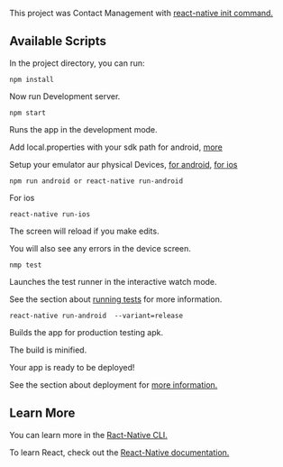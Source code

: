 This project was Contact Management with [react-native init command.](https://reactnative.dev/)

## Available Scripts
In the project directory, you can run:

```
npm install
```
Now run Development server.

```
npm start
```
Runs the app in the development mode.

Add local.properties with your sdk path for android, [more](https://medium.com/codespace69/react-native-run-react-native-got-error-sdk-location-not-found-5ff2116269ec)

Setup your emulator aur physical Devices, [for android](https://reactnative.dev/docs/environment-setup), [for ios](https://reactnative.dev/docs/running-on-simulator-ios)

```
npm run android or react-native run-android
```
For ios

```
react-native run-ios
```
The screen will reload if you make edits.

You will also see any errors in the device screen.

```
nmp test
```
Launches the test runner in the interactive watch mode.

See the section about [running tests](https://reactnative.dev/docs/testing-overview#structuring-tests) for more information.


```````````````````````
react-native run-android  --variant=release 
```````````````````````
Builds the app for production testing apk.

The build is minified.

Your app is ready to be deployed!

See the section about deployment for [more information.](https://reactnative.dev/docs/running-on-device#building-your-app-for-production)


## Learn More

You can learn more in the [Ract-Native CLI.](https://reactnative.dev/docs/environment-setup)

To learn React, check out the [React-Native documentation.](https://reactnative.dev/)















